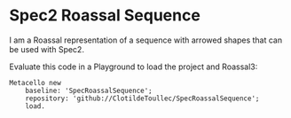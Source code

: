 # Spec2 Roassal Sequence
I am a Roassal representation of a sequence with arrowed shapes that can be used with Spec2.


Evaluate this code in a Playground to load the project and Roassal3:

```Smalltalk
Metacello new
    baseline: 'SpecRoassalSequence';
    repository: 'github://ClotildeToullec/SpecRoassalSequence';
    load.
